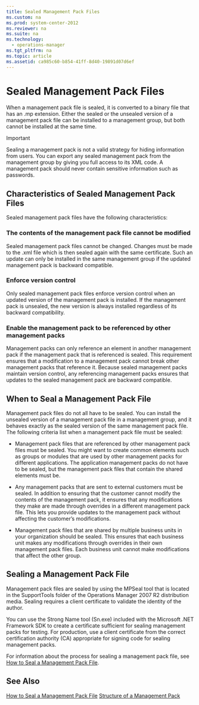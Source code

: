 ```yaml
---
title: Sealed Management Pack Files
ms.custom: na
ms.prod: system-center-2012
ms.reviewer: na
ms.suite: na
ms.technology: 
  - operations-manager
ms.tgt_pltfrm: na
ms.topic: article
ms.assetid: ca985c60-b854-41ff-8d40-19891d07d6ef
---
```

# Sealed Management Pack Files
When a management pack file is sealed, it is converted to a binary file that has an .mp extension. Either the sealed or the unsealed version of a management pack file can be installed to a management group, but both cannot be installed at the same time.

> [!IMPORTANT]
> Sealing a management pack is not a valid strategy for hiding information from users. You can export any sealed management pack from the management group by giving you full access to its XML code. A management pack should never contain sensitive information such as passwords.

## Characteristics of Sealed Management Pack Files
Sealed management pack files have the following characteristics:

### The contents of the management pack file cannot be modified
Sealed management pack files cannot be changed. Changes must be made to the .xml file which is then sealed again with the same certificate. Such an update can only be installed in the same management group if the updated management pack is backward compatible.

### Enforce version control
Only sealed management pack files enforce version control when an updated version of the management pack is installed. If the management pack is unsealed, the new version is always installed regardless of its backward compatibility.

### Enable the management pack to be referenced by other management packs
Management packs can only reference an element in another management pack if the management pack that is referenced is sealed. This requirement ensures that a modification to a management pack cannot break other management packs that reference it. Because sealed management packs maintain version control, any referencing management packs ensures that updates to the sealed management pack are backward compatible.

## When to Seal a Management Pack File
Management pack files do not all have to be sealed. You can install the unsealed version of a management pack file in a management group, and it behaves exactly as the sealed version of the same management pack file. The following criteria list when a management pack file must be sealed:

-   Management pack files that are referenced by other management pack files must be sealed. You might want to create common elements such as groups or modules that are used by other management packs for different applications. The application management packs do not have to be sealed, but the management pack files that contain the shared elements must be.

-   Any management packs that are sent to external customers must be sealed. In addition to ensuring that the customer cannot modify the contents of the management pack, it ensures that any modifications they make are made through overrides in a different management pack file. This lets you provide updates to the management pack without affecting the customer’s modifications.

-   Management pack files that are shared by multiple business units in your organization should be sealed. This ensures that each business unit makes any modifications through overrides in their own management pack files. Each business unit cannot make modifications that affect the other group.

## Sealing a Management Pack File
Management pack files are sealed by using the MPSeal tool that is located in the SupportTools folder of the Operations Manager 2007 R2 distribution media. Sealing requires a client certificate to validate the identity of the author.

You can use the Strong Name tool \(Sn.exe\) included with the Microsoft .NET Framework SDK to create a certificate sufficient for sealing management packs for testing. For production, use a client certificate from the correct certification authority \(CA\) appropriate for signing code for sealing management packs.

For information about the process for sealing a management pack file, see [How to Seal a Management Pack File](../Topic/How-to-Seal-a-Management-Pack-File.md).

## See Also
[How to Seal a Management Pack File](../Topic/How-to-Seal-a-Management-Pack-File.md)
[Structure of a Management Pack](../Topic/Structure-of-a-Management-Pack.md)

